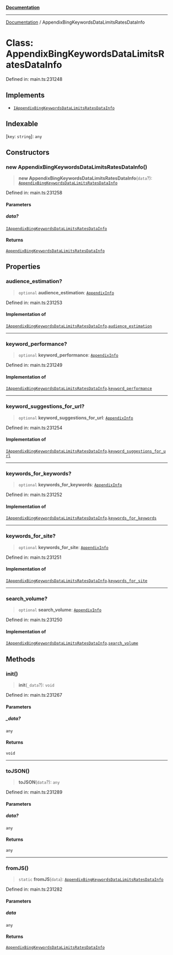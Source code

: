[**Documentation**](../README.md)

***

[Documentation](../README.md) / AppendixBingKeywordsDataLimitsRatesDataInfo

# Class: AppendixBingKeywordsDataLimitsRatesDataInfo

Defined in: main.ts:231248

## Implements

- [`IAppendixBingKeywordsDataLimitsRatesDataInfo`](../interfaces/IAppendixBingKeywordsDataLimitsRatesDataInfo.md)

## Indexable

\[`key`: `string`\]: `any`

## Constructors

### new AppendixBingKeywordsDataLimitsRatesDataInfo()

> **new AppendixBingKeywordsDataLimitsRatesDataInfo**(`data`?): [`AppendixBingKeywordsDataLimitsRatesDataInfo`](AppendixBingKeywordsDataLimitsRatesDataInfo.md)

Defined in: main.ts:231258

#### Parameters

##### data?

[`IAppendixBingKeywordsDataLimitsRatesDataInfo`](../interfaces/IAppendixBingKeywordsDataLimitsRatesDataInfo.md)

#### Returns

[`AppendixBingKeywordsDataLimitsRatesDataInfo`](AppendixBingKeywordsDataLimitsRatesDataInfo.md)

## Properties

### audience\_estimation?

> `optional` **audience\_estimation**: [`AppendixInfo`](AppendixInfo.md)

Defined in: main.ts:231253

#### Implementation of

[`IAppendixBingKeywordsDataLimitsRatesDataInfo`](../interfaces/IAppendixBingKeywordsDataLimitsRatesDataInfo.md).[`audience_estimation`](../interfaces/IAppendixBingKeywordsDataLimitsRatesDataInfo.md#audience_estimation)

***

### keyword\_performance?

> `optional` **keyword\_performance**: [`AppendixInfo`](AppendixInfo.md)

Defined in: main.ts:231249

#### Implementation of

[`IAppendixBingKeywordsDataLimitsRatesDataInfo`](../interfaces/IAppendixBingKeywordsDataLimitsRatesDataInfo.md).[`keyword_performance`](../interfaces/IAppendixBingKeywordsDataLimitsRatesDataInfo.md#keyword_performance)

***

### keyword\_suggestions\_for\_url?

> `optional` **keyword\_suggestions\_for\_url**: [`AppendixInfo`](AppendixInfo.md)

Defined in: main.ts:231254

#### Implementation of

[`IAppendixBingKeywordsDataLimitsRatesDataInfo`](../interfaces/IAppendixBingKeywordsDataLimitsRatesDataInfo.md).[`keyword_suggestions_for_url`](../interfaces/IAppendixBingKeywordsDataLimitsRatesDataInfo.md#keyword_suggestions_for_url)

***

### keywords\_for\_keywords?

> `optional` **keywords\_for\_keywords**: [`AppendixInfo`](AppendixInfo.md)

Defined in: main.ts:231252

#### Implementation of

[`IAppendixBingKeywordsDataLimitsRatesDataInfo`](../interfaces/IAppendixBingKeywordsDataLimitsRatesDataInfo.md).[`keywords_for_keywords`](../interfaces/IAppendixBingKeywordsDataLimitsRatesDataInfo.md#keywords_for_keywords)

***

### keywords\_for\_site?

> `optional` **keywords\_for\_site**: [`AppendixInfo`](AppendixInfo.md)

Defined in: main.ts:231251

#### Implementation of

[`IAppendixBingKeywordsDataLimitsRatesDataInfo`](../interfaces/IAppendixBingKeywordsDataLimitsRatesDataInfo.md).[`keywords_for_site`](../interfaces/IAppendixBingKeywordsDataLimitsRatesDataInfo.md#keywords_for_site)

***

### search\_volume?

> `optional` **search\_volume**: [`AppendixInfo`](AppendixInfo.md)

Defined in: main.ts:231250

#### Implementation of

[`IAppendixBingKeywordsDataLimitsRatesDataInfo`](../interfaces/IAppendixBingKeywordsDataLimitsRatesDataInfo.md).[`search_volume`](../interfaces/IAppendixBingKeywordsDataLimitsRatesDataInfo.md#search_volume)

## Methods

### init()

> **init**(`_data`?): `void`

Defined in: main.ts:231267

#### Parameters

##### \_data?

`any`

#### Returns

`void`

***

### toJSON()

> **toJSON**(`data`?): `any`

Defined in: main.ts:231289

#### Parameters

##### data?

`any`

#### Returns

`any`

***

### fromJS()

> `static` **fromJS**(`data`): [`AppendixBingKeywordsDataLimitsRatesDataInfo`](AppendixBingKeywordsDataLimitsRatesDataInfo.md)

Defined in: main.ts:231282

#### Parameters

##### data

`any`

#### Returns

[`AppendixBingKeywordsDataLimitsRatesDataInfo`](AppendixBingKeywordsDataLimitsRatesDataInfo.md)
